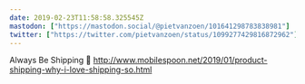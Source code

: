 ```yaml
---
date: 2019-02-23T11:58:58.325545Z
mastodon: ["https://mastodon.social/@pietvanzoen/101641298783838981"]
twitter: ["https://twitter.com/pietvanzoen/status/1099277429816872962"]
---
```

Always Be Shipping 🚢 <http://www.mobilespoon.net/2019/01/product-shipping-why-i-love-shipping-so.html>
